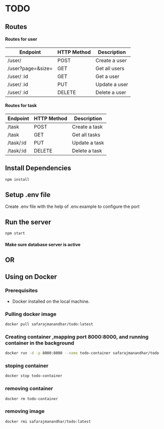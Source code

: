 # TODO 
## Routes
#### Routes for user 

| Endpoint      | HTTP Method | Description   |
| ------------- | ----------- | ------------- |
| /user/        | POST        | Create a user |
| /user?page=<number of page>&size=<total data in a page>      | GET         | Get all users |
| /user/ :id    | GET         | Get a user    |
| /user/ :id    | PUT         | Update a user |
| /user/ :id    | DELETE      | Delete a user |

#### Routes for task

| Endpoint      | HTTP Method | Description   |
| ------------- | ----------- | ------------- |
| /task     | POST        | Create a task |
| /task     | GET         | Get all tasks |
| /task/:id | PUT         | Update a task |
| /task/:id | DELETE      | Delete a task |

## Install Dependencies

```bash
npm install
```

## Setup .env file

Create .env file with the help of .env.example to configure the port

## Run the server

```bash
npm start
```

#### Make sure database server is active

## OR

## Using on Docker
### Prerequisites
- Docker installed on the local machine. 

### Pulling docker image
```bash
docker pull safarajmanandhar/todo:latest
```
###  Creating container ,mapping  port 8000:8000, and running container in the background 
```bash
docker run -d -p 8000:8000 --name todo-container safarajmanandhar/todo:latest
```
### stoping container
```bash
docker stop todo-container
```
### removing container
```bash
docker rm todo-container
```
### removing image
```bash
docker rmi safarajmanandhar/todo:latest
```
